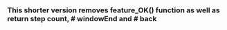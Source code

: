 ### This shorter version removes feature_OK() function as well as return step count, # windowEnd and # back
